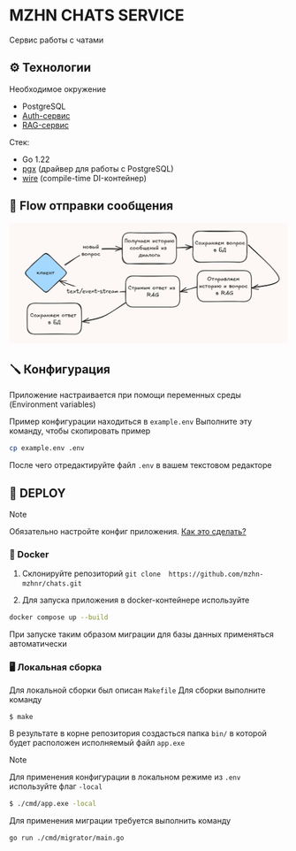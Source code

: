 # MZHN CHATS SERVICE

Сервис работы с чатами

## :gear: Технологии

Необходимое окружение

- PostgreSQL
- [Auth-сервис](https://github.com/mzhn-mzhnr/auth)
- [RAG-сервис](https://github.com/mzhn-mzhnr/ai)

Стек:

- Go 1.22
- [pgx](https://github.com/jackc/pgx) (драйвер для работы с PostgreSQL)
- [wire](https://github.com/google/wire) (compile-time DI-контейнер)

## :rocket: Flow отправки сообщения

![flow](./.github/question-flow.png)

## :screwdriver: Конфигурация

Приложение настраивается при помощи переменных среды (Environment variables)

Пример конфигурации находиться в `example.env`
Выполните эту команду, чтобы скопировать пример

```bash
cp example.env .env
```

После чего отредактируйте файл `.env` в вашем текстовом редакторе

## :rocket: DEPLOY

> [!Note]
> Обязательно настройте конфиг приложения. [Как это сделать?](#конфигурация)

### :whale: Docker

1. Склонируйте репозиторий `git clone  https://github.com/mzhn-mzhnr/chats.git`

2. Для запуска приложения в docker-контейнере используйте

```bash
docker compose up --build
```

При запуске таким образом миграции для базы данных применяться автоматически

### :desktop_computer: Локальная сборка

Для локальной сборки был описан `Makefile`
Для сборки выполните команду

```bash
$ make
```

В результате в корне репозитория создасться папка `bin/` в которой будет расположен исполняемый файл `app.exe`

> [!Note]
> Для применения конфигурации в локальном режиме из `.env` используйте флаг `-local`

```bash
$ ./cmd/app.exe -local
```

Для применения миграции требуется выполнить команду

```bash
go run ./cmd/migrator/main.go
```
